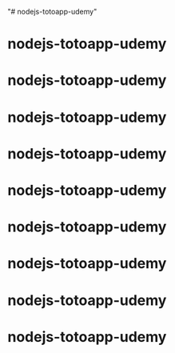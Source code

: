 "# nodejs-totoapp-udemy" 
# nodejs-totoapp-udemy
# nodejs-totoapp-udemy
# nodejs-totoapp-udemy
# nodejs-totoapp-udemy
# nodejs-totoapp-udemy
# nodejs-totoapp-udemy
# nodejs-totoapp-udemy
# nodejs-totoapp-udemy
# nodejs-totoapp-udemy

